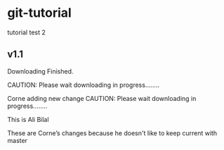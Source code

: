 # git-tutorial
tutorial test 2
## v1.1
Downloading Finished.


CAUTION: Please wait downloading in progress........

Corne adding new change
CAUTION: Please wait downloading in progress........

This is Ali Bilal 

These are Corne’s changes because he doesn't like to keep current with master

